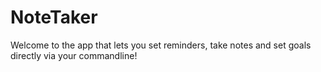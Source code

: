 # NoteTaker

Welcome to the app that lets you set reminders, take notes and set goals directly via your commandline!
